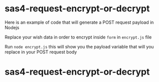 # sas4-request-encrypt-or-decrypt

Here is an example of code that will generate a POST request payload in Nodejs

Replace your wish data in order to encrypt inside `form` in `encrypt.js` file

Run `node encrypt.js` this will show you the payload variable that will you replace in your POST request body 
# sas4-request-encrypt-or-decrypt
